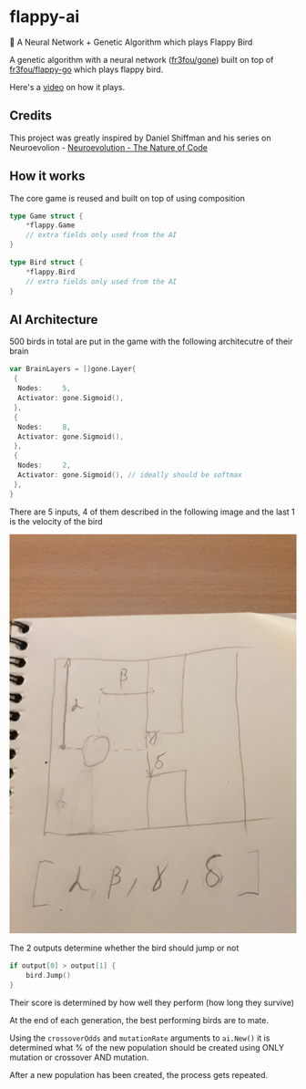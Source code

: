 # flappy-ai

🐥 A Neural Network + Genetic Algorithm which plays Flappy Bird

A genetic algorithm with a neural network ([fr3fou/gone](https://github.com/fr3fou/gone)) built on top of [fr3fou/flappy-go](https://github.com/fr3fou/flappy-go) which plays flappy bird.

Here's a [video](https://twitter.com/fr3fou/status/1254417434343333888) on how it plays.

## Credits

This project was greatly inspired by Daniel Shiffman and his series on Neuroevolion - [Neuroevolution - The Nature of Code](https://www.youtube.com/watch?v=lu5ul7z4icQ&list=PLRqwX-V7Uu6Yd3975YwxrR0x40XGJ_KGO)

## How it works

The core game is reused and built on top of using composition

```go
type Game struct {
    *flappy.Game
    // extra fields only used from the AI
}
```

```go
type Bird struct {
    *flappy.Bird
    // extra fields only used from the AI
}
```

## AI Architecture

500 birds in total are put in the game with the following architecutre of their brain

```go
var BrainLayers = []gone.Layer{
 {
  Nodes:     5,
  Activator: gone.Sigmoid(),
 },
 {
  Nodes:     8,
  Activator: gone.Sigmoid(),
 },
 {
  Nodes:     2,
  Activator: gone.Sigmoid(), // ideally should be softmax
 },
}
```

There are 5 inputs, 4 of them described in the following image and the last 1 is the velocity of the bird

![vars](vars.jpg)

The 2 outputs determine whether the bird should jump or not

```go
if output[0] > output[1] {
    bird.Jump()
}
```

Their score is determined by how well they perform (how long they survive)

At the end of each generation, the best performing birds are to mate.

Using the `crossoverOdds` and `mutationRate` arguments to `ai.New()` it is determined what % of the new population should be created using ONLY mutation or crossover AND mutation.

After a new population has been created, the process gets repeated.
